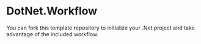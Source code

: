 # DotNet.Workflow
You can fork this template repository to initialize your .Net project and take advantage of the included workflow. 
